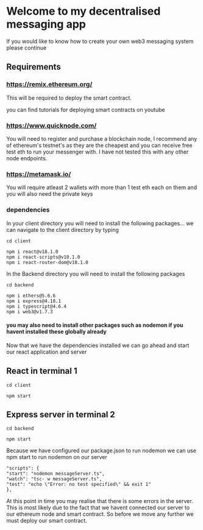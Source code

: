 # Welcome to my decentralised messaging app

If you would like to know how to create your own web3 messaging system please continue

## Requirements

### https://remix.ethereum.org/ 
This will be required to deploy the smart contract. 
 
you can find tutorials for deploying smart contracts on youtube

### https://www.quicknode.com/
You will need to register and purchase a blockchain node, I recommend any of ethereum's testnet's as they are the cheapest and you can receive free test eth to run your messenger with.
I have not tested this with any other node endpoints.

### https://metamask.io/

You will require atleast 2 wallets with more than 1 test eth each on them and you will also need the private keys

### dependencies
In your client directory you will need to install the following packages...
we can navigate to the client directory by typing


    cd client

    npm i react@v18.1.0
    npm i react-scripts@v18.1.0
    npm i react-router-dom@v18.1.0

In the Backend directory you will need to install the following packages

    cd backend

    npm i ethers@5.6.6
    npm i express@4.18.1
    npm i typescript@4.6.4
    npm i web3@v1.7.3

#### you may also need to install other packages such as nodemon if you havent installed these globally already
Now that we have the dependencies installed we can go ahead and start our react application and server

## React in terminal 1

    cd client

    npm start

## Express server in terminal 2

    cd backend

    npm start

Because we have configured our package.json to run nodemon we can use npm start to run nodemon on our server

    "scripts": {
    "start": "nodemon messageServer.ts",
    "watch": "tsc- w messageServer.ts", 
    "test": "echo \"Error: no test specified\" && exit 1"
    },

At this point in time you may realise that there is some errors in the server. This is most likely due to the fact that we havent connected our server to our ethereum node and smart contract. So before we move any further we must deploy our smart contract.







